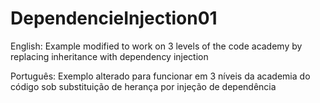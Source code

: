 # DependencieInjection01

English:
Example modified to work on 3 levels of the code academy by replacing inheritance with dependency injection

Português:
Exemplo alterado para funcionar em 3 níveis da academia do código sob substituição de herança por injeção de dependência
